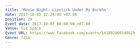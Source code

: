 ```yaml
---
title: 'Movie Night: Lipstick Under My Burkha'
date: 2017-10-05 12:24:00 +07:00
position: 29
Event date: 2017-10-07 00:00:00 +07:00
Venue: Six Space
Event URL: https://www.facebook.com/events/141892466548628
Genre: film
---
```


